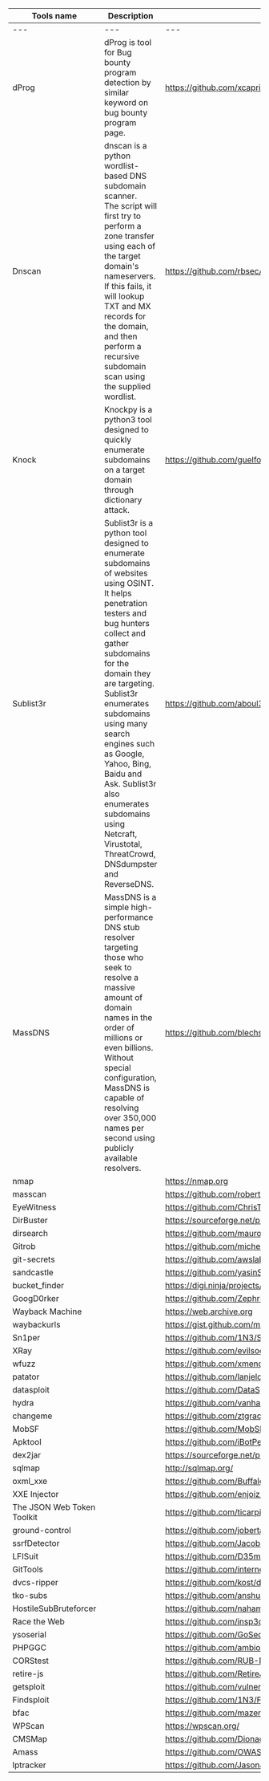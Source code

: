 |Tools name    | Description  | Link  |
|---|---|---|
|---|---|---|
| dProg  | dProg is tool for Bug bounty program detection by similar keyword on bug bounty program page.  | https://github.com/xcapri/dProgBb  |
|  Dnscan | dnscan is a python wordlist-based DNS subdomain scanner.<br>The script will first try to perform a zone transfer using each of the target domain's nameservers.<br> If this fails, it will lookup TXT and MX records for the domain, and then perform a recursive subdomain scan using the supplied wordlist. | https://github.com/rbsec/dnscan  |
|  Knock  | Knockpy is a python3 tool designed to quickly enumerate subdomains on a target domain through dictionary attack.  | https://github.com/guelfoweb/knock  |
| Sublist3r |Sublist3r is a python tool designed to enumerate subdomains of websites using OSINT. It helps penetration testers and bug hunters collect and gather subdomains for the domain they are targeting. Sublist3r enumerates subdomains using many search engines such as Google, Yahoo, Bing, Baidu and Ask. Sublist3r also enumerates subdomains using Netcraft, Virustotal, ThreatCrowd, DNSdumpster and ReverseDNS. | https://github.com/aboul3la/Sublist3r |
| MassDNS |MassDNS is a simple high-performance DNS stub resolver targeting those who seek to resolve a massive amount of domain names in the order of millions or even billions. Without special configuration, MassDNS is capable of resolving over 350,000 names per second using publicly available resolvers.|https://github.com/blechschmidt/massdns|
|nmap|  | https://nmap.org|
|masscan|  | https://github.com/robertdavidgraham/masscan|
|EyeWitness| |https://github.com/ChrisTruncer/EyeWitness |
| DirBuster| | https://sourceforge.net/projects/dirbuster/ |
|dirsearch| |https://github.com/maurosoria/dirsearch|
|Gitrob| |https://github.com/michenriksen/gitrob| 
|git-secrets| |https://github.com/awslabs/git-secrets|
|sandcastle| |https://github.com/yasinS/sandcastle|
|bucket_finder| |https://digi.ninja/projects/bucket_finder.php|
|GoogD0rker| |https://github.com/ZephrFish/GoogD0rker/|
|Wayback Machine| |https://web.archive.org|
|waybackurls| |https://gist.github.com/mhmdiaa/adf6bff70142e5091792841d4b372050| 
|Sn1per| |https://github.com/1N3/Sn1per/|
|XRay| |https://github.com/evilsocket/xray|
|wfuzz| |https://github.com/xmendez/wfuzz/|
|patator| |https://github.com/lanjelot/patator|
|datasploit| |https://github.com/DataSploit/datasploit|
|hydra| |https://github.com/vanhauser-thc/thc-hydra|
|changeme| |https://github.com/ztgrace/changeme|
|MobSF| |https://github.com/MobSF/Mobile-Security-Framework-MobSF/| 
|Apktool| |https://github.com/iBotPeaches/Apktool|
|dex2jar| |https://sourceforge.net/projects/dex2jar/|
|sqlmap| |http://sqlmap.org/|
|oxml_xxe| |https://github.com/BuffaloWill/oxml_xxe/| 
|XXE Injector| |https://github.com/enjoiz/XXEinjector|
|The JSON Web Token Toolkit| |https://github.com/ticarpi/jwt_tool| 
|ground-control| |https://github.com/jobertabma/ground-control|
|ssrfDetector| |https://github.com/JacobReynolds/ssrfDetector|
|LFISuit| |https://github.com/D35m0nd142/LFISuite|
|GitTools| |https://github.com/internetwache/GitTools|
|dvcs-ripper| |https://github.com/kost/dvcs-ripper|
|tko-subs| |https://github.com/anshumanbh/tko-subs|
|HostileSubBruteforcer| |https://github.com/nahamsec/HostileSubBruteforcer| 
|Race the Web| |https://github.com/insp3ctre/race-the-web|
|ysoserial| |https://github.com/GoSecure/ysoserial|
|PHPGGC| |https://github.com/ambionics/phpggc|
|CORStest| |https://github.com/RUB-NDS/CORStest|
|retire-js| |https://github.com/RetireJS/retire.js|
|getsploit| |https://github.com/vulnersCom/getsploit|
|Findsploit| |https://github.com/1N3/Findsploit|
|bfac| |https://github.com/mazen160/bfac|
|WPScan| |https://wpscan.org/|
|CMSMap| |https://github.com/Dionach/CMSmap|
|Amass| |https://github.com/OWASP/Amass|
|Iptracker| |https://github.com/JasonJerry/IPtracker|
